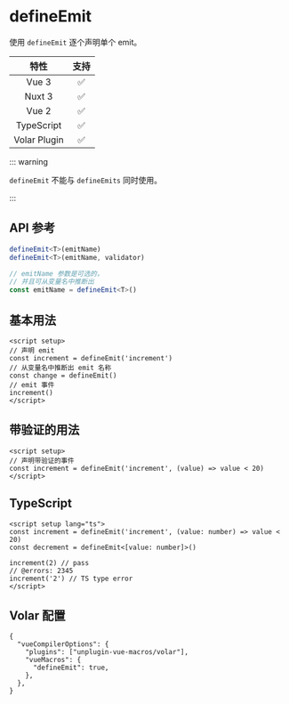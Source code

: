 # defineEmit <PackageVersion name="@vue-macros/define-emit" />

<StabilityLevel level="experimental" />

使用 `defineEmit` 逐个声明单个 emit。

|     特性     |        支持        |
| :----------: | :----------------: |
|    Vue 3     | :white_check_mark: |
|    Nuxt 3    | :white_check_mark: |
|    Vue 2     | :white_check_mark: |
|  TypeScript  | :white_check_mark: |
| Volar Plugin | :white_check_mark: |

::: warning

`defineEmit` 不能与 `defineEmits` 同时使用。

:::

## API 参考

```ts
defineEmit<T>(emitName)
defineEmit<T>(emitName, validator)

// emitName 参数是可选的，
// 并且可从变量名中推断出
const emitName = defineEmit<T>()
```

## 基本用法

```vue twoslash
<script setup>
// 声明 emit
const increment = defineEmit('increment')
// 从变量名中推断出 emit 名称
const change = defineEmit()
// emit 事件
increment()
</script>
```

## 带验证的用法

```vue twoslash
<script setup>
// 声明带验证的事件
const increment = defineEmit('increment', (value) => value < 20)
</script>
```

## TypeScript

```vue twoslash
<script setup lang="ts">
const increment = defineEmit('increment', (value: number) => value < 20)
const decrement = defineEmit<[value: number]>()

increment(2) // pass
// @errors: 2345
increment('2') // TS type error
</script>
```

## Volar 配置

```jsonc {3,5} [tsconfig.json]
{
  "vueCompilerOptions": {
    "plugins": ["unplugin-vue-macros/volar"],
    "vueMacros": {
      "defineEmit": true,
    },
  },
}
```

